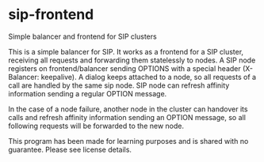 sip-frontend
============

Simple balancer and frontend for SIP clusters

This is a simple balancer for SIP. It works as a frontend for a SIP cluster, receiving all requests and 
forwarding them statelessly to nodes. A SIP node registers on frontend/balancer sending OPTIONS with a special 
header (X-Balancer: keepalive). A dialog keeps attached to a node, so all requests of a call are handled 
by the same sip node. SIP node can refresh affinity information sending a regular OPTION message.

In the case of a node failure, another node in the cluster can handover its calls and refresh affinity information
sending an OPTION message, so all following requests will be forwarded to the new node.

This program has been made for learning purposes and is shared with no guarantee. Please see license details.
